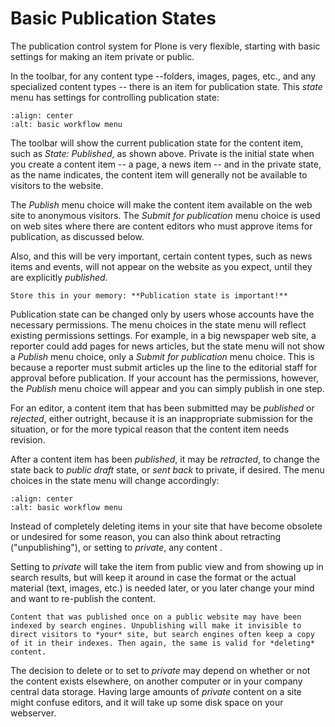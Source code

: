 # Basic Publication States

The publication control system for Plone is very flexible, starting with basic settings for making an item private or public.

In the toolbar, for any content type --folders, images, pages, etc., and any specialized content types -- there is an item for publication state. This *state* menu has settings for controlling publication state:

```{figure} ../../_robot/workflow-basic.png
:align: center
:alt: basic workflow menu
```

The toolbar will show the current publication state for the content item, such as *State: Published*, as shown above.
Private is the initial state when you create a content item -- a page, a news item -- and in the private state, as the name indicates, the content item will generally not be available to visitors to the website.

The *Publish* menu choice will make the content item available on the web site to anonymous visitors.
The *Submit for publication* menu choice is used on web sites where there are content editors who must approve items for publication, as discussed below.

Also, and this will be very important, certain content types, such as news items and events, will not appear on the website as you expect, until they are explicitly *published*.

```{note}
Store this in your memory: **Publication state is important!**
```

Publication state can be changed only by users whose accounts have the necessary permissions.
The menu choices in the state menu will reflect existing permissions settings.
For example, in a big newspaper web site, a reporter could add pages for news articles, but the state menu will
not show a *Publish* menu choice, only a *Submit for publication* menu choice.
This is because a reporter must submit articles up the line to the editorial staff for approval before publication.
If your account has the permissions, however, the *Publish* menu choice will appear and you can simply publish in one step.

For an editor, a content item that has been submitted may be *published* or *rejected*, either outright, because it is an inappropriate
submission for the situation, or for the more typical reason that the content item needs revision.

After a content item has been *published*, it may be *retracted*, to change the state back to *public draft* state, or *sent back* to
private, if desired.
The menu choices in the state menu will change accordingly:

```{figure} ../../_robot/workflow-reject.png
:align: center
:alt: basic workflow menu
```

Instead of completely deleting items in your site that have become obsolete or undesired for some reason, you can also think about retracting ("unpublishing"), or setting to *private*, any content .

Setting to *private* will take the item from public view and from showing up in search results, but will keep it around in case the format or the actual material (text, images, etc.) is needed later, or you later change your mind and want to re-publish the content.

```{note}
Content that was published once on a public website may have been indexed by search engines. Unpublishing will make it invisible to direct visitors to *your* site, but search engines often keep a copy of it in their indexes. Then again, the same is valid for *deleting* content.
```

The decision to delete or to set to *private* may depend on whether or not the content exists elsewhere, on another computer or in your company central data storage.
Having large amounts of *private* content on a site might confuse editors, and it will take up some disk space on your webserver.
